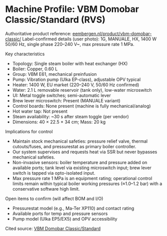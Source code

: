 # Machine Profile: VBM Domobar Classic/Standard (RVS)

Authoritative product reference: [eembergen.nl/product/vbm-domobar-classic/](https://eembergen.nl/product/vbm-domobar-classic/)
Label-confirmed details (user photo): 1G, MANUALE, HX, 1400 W 50/60 Hz, single phase 220–240 V~, max pressure rate 1 MPa.

Key characteristics
- Topology: Single steam boiler with heat exchanger (HX)
- Boiler: Copper, 0.60 L
- Group: VBM E61, mechanical preinfusion
- Pump: Vibration pump (Ulka EP-class), adjustable OPV typical
- Heater: 1400 W, EU market (220–240 V, 50/60 Hz confirmed)
- Water: 2.1 L removable reservoir (tank only), low-water microswitch
- UI: Metal toggle switches; semi-automatic lever
- Brew lever microswitch: Present (MANUALE variant)
- Control boards: None present (machine is fully mechanical/analog)
- Hot water tap: Not present
- Steam availability: ~30 s after steam toggle (per vendor)
- Dimensions: 40 × 22.5 × 34 cm; Mass: 20 kg

Implications for control
- Maintain stock mechanical safeties: pressure relief valve, thermal cutouts/fuses, and pressurestat as primary boiler controller.
- Our system supervises and requests heat via SSR but never bypasses mechanical safeties.
- Non-invasive sensors: boiler temperature and pressure added on available ports; tank level via existing microswitch input; brew lever switch is tapped via opto-isolated input.
- Max pressure rate 1 MPa is an equipment rating; operational control limits remain within typical boiler working pressures (≈1.0–1.2 bar) with a conservative software high limit.

Open items to confirm (will affect BOM and I/O)
- Pressurestat model (e.g., Ma-Ter XP110) and contact rating
- Available ports for temp and pressure sensors
- Pump model (Ulka EP5/EX5) and OPV accessibility

Cited source: [VBM Domobar Classic/Standard](https://eembergen.nl/product/vbm-domobar-classic/)

